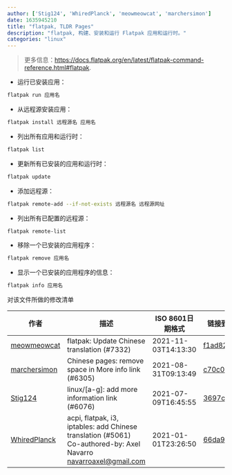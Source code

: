```yaml
---
author: ['Stig124', 'WhiredPlanck', 'meowmeowcat', 'marchersimon']
date: 1635945210
title: "flatpak, TLDR Pages"
description: "flatpak, 构建、安装和运行 Flatpak 应用和运行时。"
categories: "linux"
---
```

> 更多信息：<https://docs.flatpak.org/en/latest/flatpak-command-reference.html#flatpak>.

- 运行已安装应用：

```bash
flatpak run 应用名
```

- 从远程源安装应用：

```bash
flatpak install 远程源名 应用名
```

- 列出所有应用和运行时：

```bash
flatpak list
```

- 更新所有已安装的应用和运行时：

```bash
flatpak update
```

- 添加远程源：

```bash
flatpak remote-add --if-not-exists 远程源名 远程源网址
```

- 列出所有已配置的远程源：

```bash
flatpak remote-list
```

- 移除一个已安装的应用程序：

```bash
flatpak remove 应用名
```

- 显示一个已安装的应用程序的信息：

```bash
flatpak info 应用名
```
对该文件所做的修改清单


作者 | 描述 | ISO 8601日期格式 | 链接到GitHub
------|-----|-----|-----
[meowmeowcat](mailto:meowmeowcat1211@gmail.com) | flatpak: Update Chinese translation (#7332) | 2021-11-03T14:13:30 | [f1ad82543f04](https://github.com/tldr-pages/tldr/commit/f1ad82543f044881aff76ac40371002c6b77c8b8)
[marchersimon](mailto:50295997+marchersimon@users.noreply.github.com) | Chinese pages: remove space in More info link (#6305) | 2021-08-31T09:13:49 | [c70c0c26884e](https://github.com/tldr-pages/tldr/commit/c70c0c26884ee74fabb640cd842d1e4c72d9df4b)
[Stig124](mailto:stigpro@outlook.fr) | linux/[a-g]: add more information link (#6076) | 2021-07-09T16:45:55 | [3697c62b5e5c](https://github.com/tldr-pages/tldr/commit/3697c62b5e5cd9bae7a99c591cb81d1ddcfbf792)
[WhiredPlanck](mailto:47623588+whriedplanck@users.noreply.github.com) | acpi, flatpak, i3, iptables: add Chinese translation (#5061) Co-authored-by: Axel Navarro <navarroaxel@gmail.com> | 2021-01-01T23:26:50 | [66da99825c17](https://github.com/tldr-pages/tldr/commit/66da99825c17d7f5c97e61f7eb01218e8edb5449)

